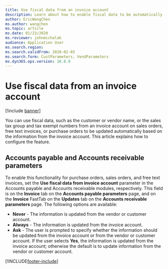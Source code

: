 ```yaml
---
title: Use fiscal data from an invoice account
description: Learn about how to enable fiscal data to be automatically updated on sales orders or purchase orders based on information from the invoice account.
author: EricWangChen
ms.author: wangchen
ms.topic: article
ms.date: 01/23/2020
ms.reviewer: johnmichalak
audience: Application User
ms.search.region: 
ms.search.validFrom: 2020-02-03
ms.search.form: CustParameters, VendParameters
ms.dyn365.ops.version: 10.0.9
---
```


# Use fiscal data from an invoice account

[!include [banner](../../includes/banner.md)]

You can use fiscal data, such as the customer or vendor name, or the sales tax group and tax exempt numbers from an invoice account on sales orders, free text invoices, or purchase orders to be updated automatically based on the information from the invoice account. This article explains how to configure the feature.

## Accounts payable and Accounts receivable parameters

To enable this functionality for purchase orders, sales orders, and free text invoices, set the **Use fiscal data from invoice account** parameter in the Accounts payable and Accounts receivable modules, respectively. This field is on the **Invoice** tab on the **Accounts payable parameters** page, and on the **Invoice** FastTab on the **Updates** tab on the **Accounts receivable parameters** page. The following options are available:

-	**Never** - The information is updated from the vendor or customer account.
-	**Always** - The information is updated from the invoice account.
-	**Ask** - The user is prompted to specify whether the information should be updated from the invoice account or from the vendor or customer account. If the user selects **Yes**, the information is updated from the invoice account; otherwise the default is to update information from the vendor or customer account.


[!INCLUDE[footer-include](../../../includes/footer-banner.md)]
